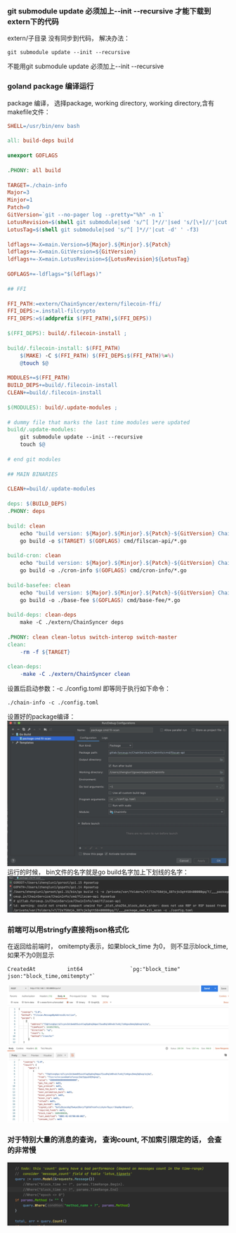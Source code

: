### git submodule update  必须加上--init --recursive 才能下载到extern下的代码
extern/子目录 没有同步到代码， 解决办法：
```
git submodule update --init --recursive
```
不能用git submodule update  必须加上--init --recursive

### goland package 编译运行

package 编译， 选择package, working directory, 
working directory,含有makefile文件：
```makefile
SHELL=/usr/bin/env bash

all: build-deps build

unexport GOFLAGS

.PHONY: all build

TARGET=./chain-info
Major=3
Minjor=1
Patch=0
GitVersion=`git --no-pager log --pretty="%h" -n 1`
LotusRevision=$(shell git submodule|sed 's/^[ ]*//'|sed 's/[\+]//'|cut -d' ' -f1|cut -c1-8)
LotusTag=$(shell git submodule|sed 's/^[ ]*//'|cut -d' ' -f3)

ldflags+=-X=main.Version=${Major}.${Minjor}.${Patch}
ldflags+=-X=main.GitVersion=${GitVersion}
ldflags+=-X=main.LotusRevision=${LotusRevision}${LotusTag}

GOFLAGS+=-ldflags="$(ldflags)"

## FFI

FFI_PATH:=extern/ChainSyncer/extern/filecoin-ffi/
FFI_DEPS:=.install-filcrypto
FFI_DEPS:=$(addprefix $(FFI_PATH),$(FFI_DEPS))

$(FFI_DEPS): build/.filecoin-install ;

build/.filecoin-install: $(FFI_PATH)
	$(MAKE) -C $(FFI_PATH) $(FFI_DEPS:$(FFI_PATH)%=%)
	@touch $@

MODULES+=$(FFI_PATH)
BUILD_DEPS+=build/.filecoin-install
CLEAN+=build/.filecoin-install

$(MODULES): build/.update-modules ;

# dummy file that marks the last time modules were updated
build/.update-modules:
	git submodule update --init --recursive
	touch $@

# end git modules

## MAIN BINARIES

CLEAN+=build/.update-modules

deps: $(BUILD_DEPS)
.PHONY: deps

build: clean
	echo "build version: ${Major}.${Minjor}.${Patch}-${GitVersion} ChainMonitor: ${LotusRevision}${LotusTag}"
	go build -o $(TARGET) $(GOFLAGS) cmd/filscan-api/*.go

build-cron: clean
	echo "build version: ${Major}.${Minjor}.${Patch}-${GitVersion} ChainMonitor: ${LotusRevision}${LotusTag}"
	go build -o ./cron-info $(GOFLAGS) cmd/cron-info/*.go

build-basefee: clean
	echo "build version: ${Major}.${Minjor}.${Patch}-${GitVersion} ChainMonitor: ${LotusRevision}${LotusTag}"
	go build -o ./base-fee $(GOFLAGS) cmd/base-fee/*.go

build-deps: clean-deps
	make -C ./extern/ChainSyncer deps

.PHONY: clean clean-lotus switch-interop switch-master
clean:
	-rm -f ${TARGET}

clean-deps:
	-make -C ./extern/ChainSyncer clean
```
设置后启动参数：-c ./config.toml
即等同于执行如下命令：
```
./chain-info -c ./config.toml
```
设置好的package编译： 
![-w1070](media/16105053472707.jpg)
运行的时候， bin文件的名字就是go build名字加上下划线的名字： 
![-w1435](media/16105078158532.jpg)


### 前端可以用stringfy直接将json格式化


在返回给前端时， omitempty表示，如果block_time 为0， 则不显示block_time, 如果不为0则显示
```
CreatedAt          int64               `pg:"block_time" json:"block_time,omitempty"`
```

![-w1321](media/16105292183410.jpg)


### 对于特别大量的消息的查询， 查询count, 不加索引限定的话，  会查的非常慢
![-w1336](media/16146786974078.jpg)

